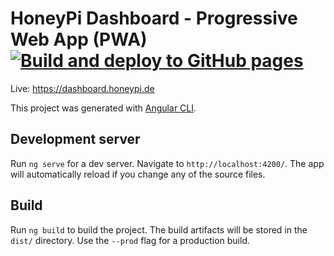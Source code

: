 # HoneyPi Dashboard - Progressive Web App (PWA) [![Build and deploy to GitHub pages](https://github.com/Honey-Pi/honeypi-pwa/actions/workflows/gh-pages.yml/badge.svg)](https://github.com/Honey-Pi/honeypi-pwa/actions/workflows/gh-pages.yml)

Live: https://dashboard.honeypi.de


This project was generated with [Angular CLI](https://github.com/angular/angular-cli).

## Development server

Run `ng serve` for a dev server. Navigate to `http://localhost:4200/`. The app will automatically reload if you change any of the source files.

## Build

Run `ng build` to build the project. The build artifacts will be stored in the `dist/` directory. Use the `--prod` flag for a production build.
